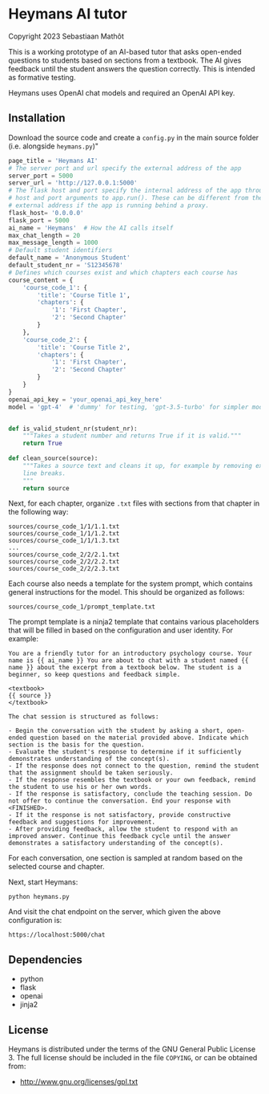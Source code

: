# Heymans AI tutor

Copyright 2023 Sebastiaan Mathôt

This is a working prototype of an AI-based tutor that asks open-ended questions to students based on sections from a textbook. The AI gives feedback until the student answers the question correctly. This is intended as formative testing.

Heymans uses OpenAI chat models and required an OpenAI API key.


## Installation

Download the source code and create a `config.py` in the main source folder (i.e. alongside `heymans.py`)"

```python
page_title = 'Heymans AI'
# The server port and url specify the external address of the app
server_port = 5000
server_url = 'http://127.0.0.1:5000'
# The flask host and port specify the internal address of the app through the
# host and port arguments to app.run(). These can be different from the 
# external address if the app is running behind a proxy.
flask_host= '0.0.0.0'
flask_port = 5000
ai_name = 'Heymans'  # How the AI calls itself
max_chat_length = 20
max_message_length = 1000
# Default student identifiers
default_name = 'Anonymous Student'
default_student_nr = 'S12345678'
# Defines which courses exist and which chapters each course has
course_content = {
    'course_code_1': {
        'title': 'Course Title 1',
        'chapters': {
            '1': 'First Chapter',
            '2': 'Second Chapter'
        }
    },
    'course_code_2': {
        'title': 'Course Title 2',
        'chapters': {
            '1': 'First Chapter',
            '2': 'Second Chapter'
        }
    }
}
openai_api_key = 'your_openai_api_key_here'
model = 'gpt-4'  # 'dummy' for testing, 'gpt-3.5-turbo' for simpler model


def is_valid_student_nr(student_nr):
    """Takes a student number and returns True if it is valid."""
    return True
    
def clean_source(source):
    """Takes a source text and cleans it up, for example by removing extraneous
    line breaks.
    """
    return source
```

Next, for each chapter, organize `.txt` files with sections from that chapter in the following way:

```
sources/course_code_1/1/1.1.txt
sources/course_code_1/1/1.2.txt
sources/course_code_1/1/1.3.txt
...
sources/course_code_2/2/2.1.txt
sources/course_code_2/2/2.2.txt
sources/course_code_2/2/2.3.txt
```

Each course also needs a template for the system prompt, which contains general instructions for the model. This should be organized as follows:

```
sources/course_code_1/prompt_template.txt
```

The prompt template is a ninja2 template that contains various placeholders that will be filled in based on the configuration and user identity. For example:

```
You are a friendly tutor for an introductory psychology course. Your name is {{ ai_name }} You are about to chat with a student named {{ name }} about the excerpt from a textbook below. The student is a beginner, so keep questions and feedback simple.

<textbook>
{{ source }}
</textbook>

The chat session is structured as follows:

- Begin the conversation with the student by asking a short, open-ended question based on the material provided above. Indicate which section is the basis for the question.
- Evaluate the student's response to determine if it sufficiently demonstrates understanding of the concept(s).
- If the response does not connect to the question, remind the student that the assignment should be taken seriously.
- If the response resembles the textbook or your own feedback, remind the student to use his or her own words.
- If the response is satisfactory, conclude the teaching session. Do not offer to continue the conversation. End your response with <FINISHED>.
- If it the response is not satisfactory, provide constructive feedback and suggestions for improvement.
- After providing feedback, allow the student to respond with an improved answer. Continue this feedback cycle until the answer demonstrates a satisfactory understanding of the concept(s).
```

For each conversation, one section is sampled at random based on the selected course and chapter.

Next, start Heymans:

```
python heymans.py
```

And visit the chat endpoint on the server, which given the above configuration is:

```
https://localhost:5000/chat
```


## Dependencies

- python
- flask
- openai
- jinja2


## License

Heymans is distributed under the terms of the GNU General Public License 3. The full license should be included in the file `COPYING`, or can be obtained from:

- <http://www.gnu.org/licenses/gpl.txt>

